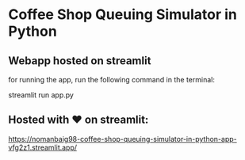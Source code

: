 # Coffee Shop Queuing Simulator in Python
## Webapp hosted on streamlit


for running the app, run the following command in the terminal:

streamlit run app.py


## Hosted with ❤ on streamlit:

https://nomanbaig98-coffee-shop-queuing-simulator-in-python-app-vfg2z1.streamlit.app/
